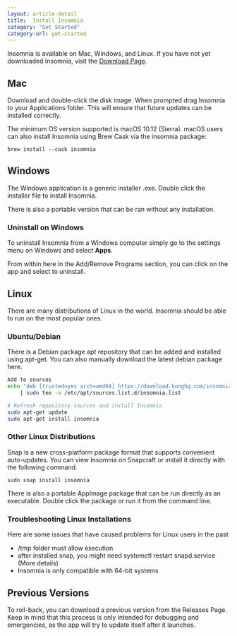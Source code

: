 ```yaml
---
layout: article-detail
title:  Install Insomnia
category: "Get Started"
category-url: get-started
---
```


Insomnia is available on Mac, Windows, and Linux. If you have not yet downloaded Insomnia, visit the [Download Page](https://insomnia.rest/download).

## Mac

Download and double-click the disk image. When prompted drag Insomnia to your Applications folder. This will ensure that future updates can be installed correctly.

The minimum OS version supported is macOS 10.12 (Sierra).
macOS users can also install Insomnia using Brew Cask via the insomnia package:

`brew install --cask insomnia`

## Windows

The Windows application is a generic installer .exe. Double click the installer file to install Insomnia.

There is also a portable version that can be ran without any installation.

### Uninstall on Windows

To uninstall Insomnia from a Windows computer simply go to the settings menu on Windows and select **Apps**. 

From within here in the Add/Remove Programs section, you can click on the app and select to uninstall. 

## Linux
There are many distributions of Linux in the world. Insomnia should be able to run on the most popular ones.

### Ubuntu/Debian
There is a Debian package apt repository that can be added and installed using apt-get. You can also manually download the latest debian package here.

```bash
Add to sources
echo "deb [trusted=yes arch=amd64] https://download.konghq.com/insomnia-ubuntu/ default all" \
    | sudo tee -a /etc/apt/sources.list.d/insomnia.list

# Refresh repository sources and install Insomnia
sudo apt-get update
sudo apt-get install insomnia
```

### Other Linux Distributions

Snap is a new cross-platform package format that supports convenient auto-updates. You can view Insomnia on Snapcraft or install it directly with the following command.

`sudo snap install insomnia`

There is also a portable AppImage package that can be run directly as an executable. Double click the package or run it from the command line.

### Troubleshooting Linux Installations
Here are some issues that have caused problems for Linux users in the past

* /tmp folder must allow execution
* after installed snap, you might need systemctl restart snapd.service (More details)
* Insomnia is only compatible with 64-bit systems

## Previous Versions

To roll-back, you can download a previous version from the Releases Page. Keep in mind that this process is only intended for debugging and emergencies, as the app will try to update itself after it launches.